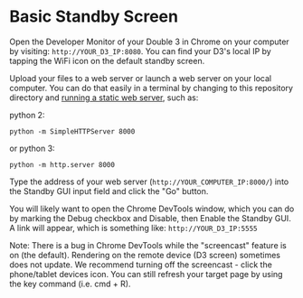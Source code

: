 # Basic Standby Screen

Open the Developer Monitor of your Double 3 in Chrome on your computer by visiting: ````http://YOUR_D3_IP:8080````. You can find your D3's local IP by tapping the WiFi icon on the default standby screen.

Upload your files to a web server or launch a web server on your local computer. You can do that easily in a terminal by changing to this repository directory and [running a static web server](https://gist.github.com/willurd/5720255), such as:

python 2:

    python -m SimpleHTTPServer 8000

or python 3:

    python -m http.server 8000

Type the address of your web server (````http://YOUR_COMPUTER_IP:8000/````) into the Standby GUI input field and click the "Go" button.

You will likely want to open the Chrome DevTools window, which you can do by marking the Debug checkbox and Disable, then Enable the Standby GUI. A link will appear, which is something like: ````http://YOUR_D3_IP:5555````

Note: There is a bug in Chrome DevTools while the "screencast" feature is on (the default). Rendering on the remote device (D3 screen) sometimes does not update. We recommend turning off the screencast - click the phone/tablet devices icon. You can still refresh your target page by using the key command (i.e. cmd + R).
